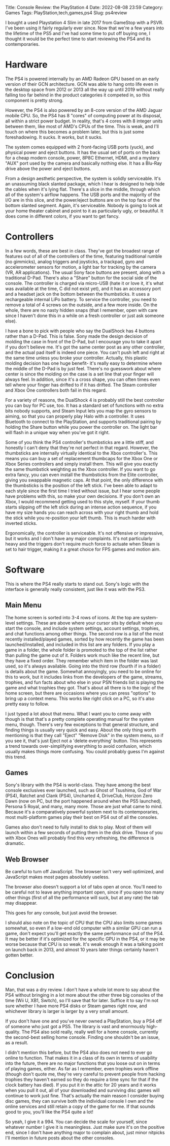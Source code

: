 Title: Console Review: the PlayStation 4
Date: 2022-08-08 23:59
Category: Games
Tags: PlayStation,tech,games,ps4
Slug: ps4review

I bought a used Playstation 4 Slim in late 2017 from GameStop with a PSVR. I've been using it fairly regularly ever since. Now that we're a few years into the lifetime of the PS5 and I've had some time to put off buying one, I thought it would be the perfect time to start reviewing the PS4 and its contemporaries.

# Hardware

The PS4 is powered internally by an AMD Radeon GPU based on an early version of their GCN architecture. GCN was able to hang onto life even in the desktop space from 2012 or 2013 all the way up until 2019 without really falling too far behind in the product categories it competed in, so this component is pretty strong.

However, the PS4 is also powered by an 8-core version of the AMD Jaguar mobile CPU. So, the PS4 has 8 "cores" of computing power at its disposal, all within a strict power budget. In reality, that's 4 cores with 8 integer units between them, like most of AMD's CPUs of the time. This is weak, and I'll touch on where this becomes a problem later, but this is just some foreshadowing. It sucks. It works, but it sucks.

The system comes equipped with 2 front-facing USB ports (yuck), and physical power and eject buttons. It has the usual set of ports on the back for a cheap modern console, power, 8P8C Ethernet, HDMI, and a mystery "AUX" port used by the camera and basically nothing else. It has a Blu-Ray drive above the power and eject buttons.

From a design aesthetic perspective, the system is solidly serviceable. It's an unassuming black slanted package, which I hear is designed to help hide the cables when it's lying flat. There's a slice in the middle, through which all of the system's airflow happens. The USB ports and the majority of the I/O are in this slice, and the power/eject buttons are on the top face of the bottom slanted segment. Again, it's serviceable. Nobody is going to look at your home theater cabinet and point to it as particularly ugly, or beautiful. It does come in different colors, if you want to get fancy.

# Controllers

In a few words, these are best in class. They've got the broadest range of features out of all of the controllers of the time, featuring traditional rumble (no gimmicks), analog triggers and joysticks, a trackpad, gyro and accelerometer sensors for motion, a light bar for tracking by the camera (VR, AR applications). The usual Sony face buttons are present, along with a traditional D-Pad. There's also a "Share" button for the social side of the console. The controller is charged via micro-USB (hate it or love it, it's what was available at the time, C did not exist yet), and it has an accessory port and a headset jack on the bottom between the thumbsticks. It uses a rechargeable internal LiPo battery. To service the controller, you need to remove a total of 4 screws on the outside, and a few more inside. On the whole, there are no nasty hidden snaps (that I remember, open with care since I haven't done this in a while on a fresh controller or just ask someone else).

I have a bone to pick with people who say the DualShock has 4 buttons rather than a D-Pad. This is false. Sony made the design decision of molding the case in front of the D-Pad, but I encourage you to take it apart if you don't believe me. It's got the same center post as any other controller, and the actual pad itself is indeed one piece. You can't push left and right at the same time unless you broke your controller. Actually, this plastic molding decision has one huge benefit- it's really easy to determine where the middle of the D-Pad is by just feel. There's no guesswork about where center is since the molding on the case is a set line that your finger will always feel. In addition, since it's a cross shape, you can often times even tell where your finger has drifted to if it has drifted. The Steam controller and Xbox One controllers both fail in this regard.

For a variety of reasons, the DualShock 4 is probably still the best controller you can buy for PC use, too. It has a standard set of functions with no extra bits nobody supports, and Steam Input lets you map the gyro sensors to aiming, so that you can properly play Halo with a controller. It uses Bluetooth to connect to the PlayStation, and supports traditional pairing by holding the Share button while you power the controller on. The light bar will flash in a unique way when you've got it right.

Some of you think the PS4 controller's thumbsticks are a little stiff, and honestly I can't deny that they're not perfect in that regard. However, the thumbsticks are internally virtually identical to the Xbox controller's. This means you can buy a set of replacement thumbcaps for the Xbox One or Xbox Series controllers and simply install them. This will give you exactly the same thumbstick weighting as the Xbox controller. If you want to go extra fancy, you can even install the thumbsticks from the Elite controller, giving you swappable magnetic caps. At that point, the only difference with the thumbsticks is the position of the left stick. I've been able to adapt to each style since the first time I tried without issue, but I hear some people have problems with this, so make your own decisions. If you don't own an Xbox, I would recommend getting used to this style, myself. If your thumb starts slipping off the left stick during an intense action sequence, if you have my size hands you can reach across with your right thumb and hold the stick while you re-position your left thumb. This is much harder with inverted sticks.

Ergonomically, the controller is serviceable. It's not offensive or impressive, but it works and I don't have any major complaints. It's not particularly heavy and the triggers don't require much force to actuate when Steam is set to hair trigger, making it a great choice for FPS games and motion aim.

# Software

This is where the PS4 really starts to stand out. Sony's logic with the interface is generally really consistent, just like it was with the PS3.

## Main Menu

The home screen is sorted into 3-4 rows of icons. At the top are system-level settings. These are above where your cursor sits by default when you start the console, and include system settings, account settings, trophies, and chat functions among other things. The second row is a list of the most recently installed/played games, sorted by how recently the game has been launched/installed, and included in this list are any folders. If you play a game in a folder, the whole folder is promoted to the top of the list rather than pulling the game out of it. Folders work much like the recent line, but they have a fixed order. They remember which item in the folder was last used, so it's always available. Going into the third row (fourth if in a folder) is details about the game. Somewhat annoyingly, you need to be online for this to work, but it includes links from the developers of the game, streams, trophies, and fun facts about who else in your PSN friends list is playing the game and what trophies they got. That's about all there is to the logic of the home screen, but there are occasions where you can press "options" to bring up a context menu. This works like right click on a PC, so it's also pretty easy to follow.

I just typed a lot about that menu. What I want you to come away with though is that that's a pretty complete operating manual for the system menu, though. There's very few exceptions to that general structure, and finding things is usually very quick and easy. About the only thing worth mentioning is that they call "Eject" "Remove Disk" in the system menu, so if you see it, that's just Eject not a 'delete everything' button. This represents a trend towards over-simplifying everything to avoid confusion, which usually makes things more confusing. You could probably guess I'm against this trend.

## Games

Sony's library with the PS4 is world-class. They have among the best console exclusives ever launched, such as Ghost of Tsushima, God of War (PS4), Ratchet and Clank (PS4), Uncharted 4, DriveClub, Horizon Zero Dawn (now on PC, but the port happened around when the PS5 launched), Persona 5 Royal, and many, many more. Those are just what came to mind. Because it's a comparatively powerful system next to its contemporaries, most multi-platform games play their best on PS4 out of all the consoles.

Games also don't need to fully install to disk to play. Most of them will launch within a few seconds of putting them in the disk drive. Those of you with Xbox Ones will probably find this very refreshing, the difference is dramatic.

## Web Browser

Be careful to turn off JavaScript. The browser isn't very well optimized, and JavaScript makes most pages absolutely useless.

The browser also doesn't support a lot of tabs open at once. You'll need to be careful not to leave anything important open, since if you open too many other things (first of all the performance will suck, but at any rate) the tab may disappear.

This goes for any console, but just avoid the browser.

I should also note on the topic of CPU that the CPU also limits some games somewhat, so even if a low-end old computer with a similar GPU can run a game, don't expect you'll get exactly the same performance out of the PS4. It may be better if it's optimized for the specific GPU in the PS4, or it may be worse because that CPU is so weak. It's weak enough it was a talking point on launch back in 2013, and almost 10 years later things certainly haven't gotten better.

# Conclusion

Man, that was a dry review. I don't have a whole lot more to say about the PS4 without bringing in a lot more about the other three big consoles of the time (Wii U, XB1, Switch), so I'll save that for later. Suffice it to say I'm not sure whether I have more PS4 disks or Steam games right now, and whichever library is larger is larger by a very small amount.

If you don't have one and you've never owned a PlayStation, buy a PS4 off of someone who just got a PS5. The library is vast and enormously high-quality. The PS4 also sold really, really well for a home console, currently the second-best selling home console. Finding one shouldn't be an issue, as a result.

I didn't mention this before, but the PS4 also does not need to ever go online to function. That makes it in a class of its own in terms of usability into the future, there are no major functions that you loose out on in terms of playing games, either. As far as I remember, even trophies work offline (though don't quote me, they're very careful to prevent people from hacking trophies they haven't earned so they do require a time sync for that if the clock battery has died). If you put it in the attic for 20 years and it works when you pull it out, all of your downloaded and surviving disc games will continue to work just fine. That's actually the main reason I consider buying disc games, they can survive both the individual console I own and the online services and still retain a copy of the game for me. If that sounds good to you, you'll like the PS4 quite a lot!

So yeah, I give it a 994. You can decide the scale for yourself, since whatever number I give it is meaningless. Just make sure it's on the positive end, since I don't have anything major to complain about, just minor nitpicks I'll mention in future posts about the other consoles.
